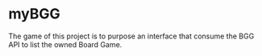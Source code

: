 # myBGG

The game of this project is to purpose an interface that consume the BGG API to list the owned Board Game.
